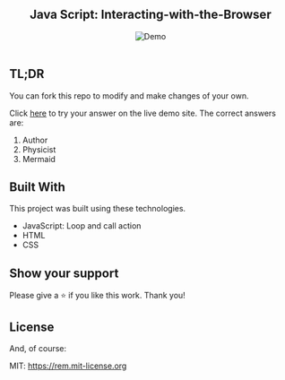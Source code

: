 <h2 align="center">
  Java Script: Interacting-with-the-Browser <br/>
</h2>

<div align="center">
  <img alt="Demo" src="barbie.gif">
</div>

<br/>

## TL;DR

You can fork this repo to modify and make changes of your own. 

Click  <a href="https://hannah-moon.github.io/13_ALAB-316.2.1_Interacting-with-the-Browser/">here</a> to try your answer on the live demo site. 
The correct answers are:
1. Author
2. Physicist
3. Mermaid


## Built With

This project was built using these technologies.

- JavaScript: Loop and call action 
- HTML
- CSS


## Show your support

Please give a ⭐ if you like this work. Thank you!


## License

And, of course:

MIT: <https://rem.mit-license.org>
